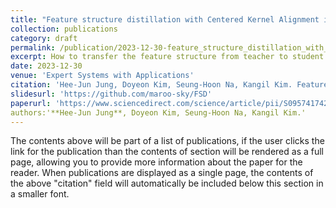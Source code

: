 ```yaml
---
title: "Feature structure distillation with Centered Kernel Alignment in BERT transferring"
collection: publications
category: draft
permalink: /publication/2023-12-30-feature_structure_distillation_with_centered_kernel_alignment_in_bert_transferring
excerpt: How to transfer the feature structure from teacher to student model?
date: 2023-12-30
venue: 'Expert Systems with Applications'
citation: 'Hee-Jun Jung, Doyeon Kim, Seung-Hoon Na, Kangil Kim. Feature structure distillation with Centered Kernel Alignment in BERT transferring. Expert Systems With Applications 2023.'
slidesurl: 'https://github.com/maroo-sky/FSD'
paperurl: 'https://www.sciencedirect.com/science/article/pii/S0957417423014823'
authors:'**Hee-Jun Jung**, Doyeon Kim, Seung-Hoon Na, Kangil Kim.'
---
```


The contents above will be part of a list of publications, if the user clicks the link for the publication than the contents of section will be rendered as a full page, allowing you to provide more information about the paper for the reader. When publications are displayed as a single page, the contents of the above "citation" field will automatically be included below this section in a smaller font.
